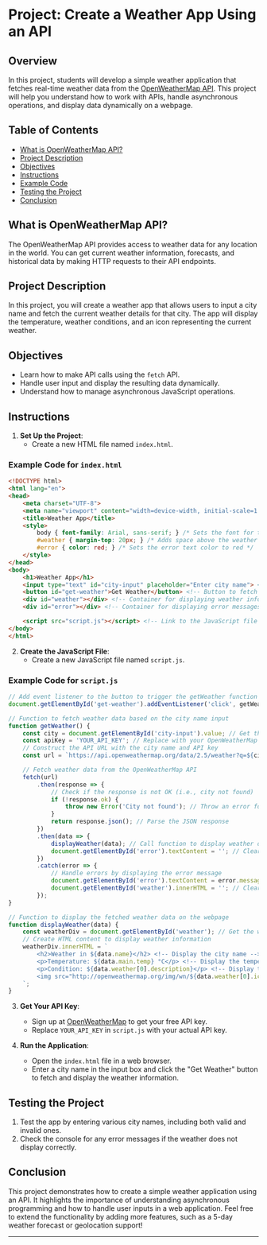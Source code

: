 # Project: Create a Weather App Using an API

## Overview

In this project, students will develop a simple weather application that fetches real-time weather data from the [OpenWeatherMap API](https://openweathermap.org/api). This project will help you understand how to work with APIs, handle asynchronous operations, and display data dynamically on a webpage.

## Table of Contents

- [What is OpenWeatherMap API?](#what-is-openweathermap-api)
- [Project Description](#project-description)
- [Objectives](#objectives)
- [Instructions](#instructions)
- [Example Code](#example-code)
- [Testing the Project](#testing-the-project)
- [Conclusion](#conclusion)

## What is OpenWeatherMap API?

The OpenWeatherMap API provides access to weather data for any location in the world. You can get current weather information, forecasts, and historical data by making HTTP requests to their API endpoints.

## Project Description

In this project, you will create a weather app that allows users to input a city name and fetch the current weather details for that city. The app will display the temperature, weather conditions, and an icon representing the current weather.

## Objectives

- Learn how to make API calls using the `fetch` API.
- Handle user input and display the resulting data dynamically.
- Understand how to manage asynchronous JavaScript operations.

## Instructions

1. **Set Up the Project**:
   - Create a new HTML file named `index.html`.

### Example Code for `index.html`

```html
<!DOCTYPE html>
<html lang="en">
<head>
    <meta charset="UTF-8">
    <meta name="viewport" content="width=device-width, initial-scale=1.0">
    <title>Weather App</title>
    <style>
        body { font-family: Arial, sans-serif; } /* Sets the font for the webpage */
        #weather { margin-top: 20px; } /* Adds space above the weather display */
        #error { color: red; } /* Sets the error text color to red */
    </style>
</head>
<body>
    <h1>Weather App</h1>
    <input type="text" id="city-input" placeholder="Enter city name"> <!-- Input field for city name -->
    <button id="get-weather">Get Weather</button> <!-- Button to fetch weather data -->
    <div id="weather"></div> <!-- Container for displaying weather information -->
    <div id="error"></div> <!-- Container for displaying error messages -->

    <script src="script.js"></script> <!-- Link to the JavaScript file -->
</body>
</html>
```

2. **Create the JavaScript File**:
   - Create a new JavaScript file named `script.js`.

### Example Code for `script.js`

```javascript
// Add event listener to the button to trigger the getWeather function when clicked
document.getElementById('get-weather').addEventListener('click', getWeather);

// Function to fetch weather data based on the city name input
function getWeather() {
    const city = document.getElementById('city-input').value; // Get the city name from the input field
    const apiKey = 'YOUR_API_KEY'; // Replace with your OpenWeatherMap API key
    // Construct the API URL with the city name and API key
    const url = `https://api.openweathermap.org/data/2.5/weather?q=${city}&appid=${apiKey}&units=metric`;

    // Fetch weather data from the OpenWeatherMap API
    fetch(url)
        .then(response => {
            // Check if the response is not OK (i.e., city not found)
            if (!response.ok) {
                throw new Error('City not found'); // Throw an error for invalid city
            }
            return response.json(); // Parse the JSON response
        })
        .then(data => {
            displayWeather(data); // Call function to display weather data
            document.getElementById('error').textContent = ''; // Clear previous errors
        })
        .catch(error => {
            // Handle errors by displaying the error message
            document.getElementById('error').textContent = error.message; // Show the error message
            document.getElementById('weather').innerHTML = ''; // Clear previous weather data
        });
}

// Function to display the fetched weather data on the webpage
function displayWeather(data) {
    const weatherDiv = document.getElementById('weather'); // Get the weather display container
    // Create HTML content to display weather information
    weatherDiv.innerHTML = `
        <h2>Weather in ${data.name}</h2> <!-- Display the city name -->
        <p>Temperature: ${data.main.temp} °C</p> <!-- Display the temperature -->
        <p>Condition: ${data.weather[0].description}</p> <!-- Display the weather condition -->
        <img src="http://openweathermap.org/img/wn/${data.weather[0].icon}.png" alt="Weather Icon"> <!-- Display weather icon -->
    `;
}
```

3. **Get Your API Key**:
   - Sign up at [OpenWeatherMap](https://home.openweathermap.org/users/sign_up) to get your free API key.
   - Replace `YOUR_API_KEY` in `script.js` with your actual API key.

4. **Run the Application**:
   - Open the `index.html` file in a web browser.
   - Enter a city name in the input box and click the "Get Weather" button to fetch and display the weather information.

## Testing the Project

1. Test the app by entering various city names, including both valid and invalid ones.
2. Check the console for any error messages if the weather does not display correctly.

## Conclusion

This project demonstrates how to create a simple weather application using an API. It highlights the importance of understanding asynchronous programming and how to handle user inputs in a web application. Feel free to extend the functionality by adding more features, such as a 5-day weather forecast or geolocation support!

---
